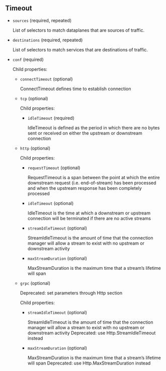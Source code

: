 ---
---
## Timeout

- `sources` (required, repeated)

    List of selectors to match dataplanes that are sources of traffic.

- `destinations` (required, repeated)

    List of selectors to match services that are destinations of traffic.

- `conf` (required)

    Child properties:    
    
    - `connectTimeout` (optional)
    
        ConnectTimeout defines time to establish connection    
    
    - `tcp` (optional)
    
        Child properties:    
        
        - `idleTimeout` (required)
        
            IdleTimeout is defined as the period in which there are no bytes sent
            or received on either the upstream or downstream connection    
    
    - `http` (optional)
    
        Child properties:    
        
        - `requestTimeout` (optional)
        
            RequestTimeout is a span between the point at which the entire
            downstream request (i.e. end-of-stream) has been processed and when the
            upstream response has been completely processed    
        
        - `idleTimeout` (optional)
        
            IdleTimeout is the time at which a downstream or upstream connection
            will be terminated if there are no active streams    
        
        - `streamIdleTimeout` (optional)
        
            StreamIdleTimeout is the amount of time that the connection manager
            will allow a stream to exist with no upstream or downstream activity    
        
        - `maxStreamDuration` (optional)
        
            MaxStreamDuration is the maximum time that a stream’s lifetime will
            span    
    
    - `grpc` (optional)
    
        Deprecated: set parameters through Http section
    
        Child properties:    
        
        - `streamIdleTimeout` (optional)
        
            StreamIdleTimeout is the amount of time that the connection manager
            will allow a stream to exist with no upstream or downstream activity
            Deprecated: use Http.StreamIdleTimeout instead    
        
        - `maxStreamDuration` (optional)
        
            MaxStreamDuration is the maximum time that a stream’s lifetime will
            span
            Deprecated: use Http.MaxStreamDuration instead

